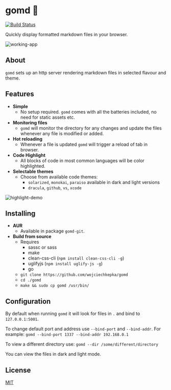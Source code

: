 # gomd 📘 

[![Build Status](https://travis-ci.org/wojciechkepka/gomd.svg?branch=master)](https://travis-ci.org/wojciechkepka/gomd)

Quickly display formatted markdown files in your browser.  

![working-app](https://raw.githubusercontent.com/wojciechkepka/gomd/master/assets/gomd.gif)

## About
`gomd` sets up an http server rendering markdown files in selected flavour and theme.  

## Features
- **Simple**
  - No setup required. `gomd` comes with all the batteries included, no need for static assets etc.
- **Monitoring files**
  - `gomd` will monitor the directory for any changes and update the files whenever any file is modified or added.
- **Hot reloading**
  - Whenever a file is updated `gomd` will trigger a reload of tab in browser.
- **Code Highlight**
  - All blocks of code in most common languages will be color highlighted.
- **Selectable themes**
  - Choose from available code themes: 
    - `solarized`, `monokai`, `paraiso` available in dark and light versions
    - `dracula`, `github`, `vs`, `xcode`

![highlight-demo](https://raw.githubusercontent.com/wojciechkepka/gomd/master/assets/highlight.gif)

## Installing
 - **AUR**
   - Available in package `gomd-git`.
 - **Build from source**
   - Requires 
     - sassc or sass
     - make
     - clean-css-cli (`npm install clean-css-cli -g`)
     - uglifyjs (`npm install uglify-js -g`)
     - go
   - `git clone https://github.com/wojciechkepka/gomd`
   - `cd ./gomd`
   - `make && sudo cp gomd /usr/bin/`

## Configuration
By default when running `gomd` it will look for files in `.` and bind to `127.0.0.1:5001`.

To change default port and address use `--bind-port` and `--bind-addr`.
For example:
    `gomd --bind-port 1337 --bind-addr 192.168.0.1`

To view a different directory use:
    `gomd --dir /some/different/directory`

You can view the files in dark and light mode.


## License
[MIT](https://github.com/wojciechkepka/gomd/blob/master/LICENSE)
